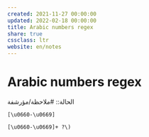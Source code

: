 ```yaml
---
created: 2021-11-27 00:00:00
updated: 2022-02-18 00:00:00
title: Arabic numbers regex
share: true
cssclass: ltr
website: en/notes
---
```


# Arabic numbers regex

الحالة:: #ملاحظة/مؤرشفة

`[\u0660-\u0669]`

`[\u0660-\u0669]+ ?\)`

